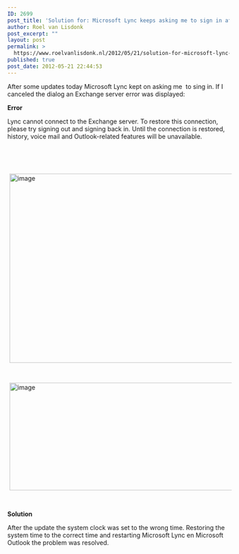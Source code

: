 ```yaml
---
ID: 2699
post_title: 'Solution for: Microsoft Lync keeps asking me to sign in after update'
author: Roel van Lisdonk
post_excerpt: ""
layout: post
permalink: >
  https://www.roelvanlisdonk.nl/2012/05/21/solution-for-microsoft-lync-keeps-asking-me-to-sign-in-after-update/
published: true
post_date: 2012-05-21 22:44:53
---
```

<p>After some updates today Microsoft Lync kept on asking me&#160; to sing in. If I canceled the dialog an Exchange server error was displayed: </p>  <p><strong>Error</strong></p>  <p>Lync cannot connect to the Exchange server. To restore this connection, please try signing out and signing back in. Until the connection is restored, history, voice mail and Outlook-related features will be unavailable.</p>  <p>&#160;</p>  <p>&#160;</p>  <p><a href="http://www.roelvanlisdonk.nl/wp-content/uploads/2012/05/image11.png" rel="lightbox"><img style="background-image: none; border-bottom: 0px; border-left: 0px; margin: 0px 5px; padding-left: 0px; padding-right: 0px; display: inline; border-top: 0px; border-right: 0px; padding-top: 0px" title="image" border="0" alt="image" src="http://www.roelvanlisdonk.nl/wp-content/uploads/2012/05/image_thumb11.png" width="535" height="429" /></a></p>  <p>&#160;</p>  <p><a href="http://www.roelvanlisdonk.nl/wp-content/uploads/2012/05/image12.png" rel="lightbox"><img style="background-image: none; border-bottom: 0px; border-left: 0px; margin: 0px 5px; padding-left: 0px; padding-right: 0px; display: inline; border-top: 0px; border-right: 0px; padding-top: 0px" title="image" border="0" alt="image" src="http://www.roelvanlisdonk.nl/wp-content/uploads/2012/05/image_thumb12.png" width="580" height="244" /></a></p>  <p>&#160;</p>  <p><strong>Solution</strong></p>  <p>After the update the system clock was set to the wrong time. Restoring the system time to the correct time and restarting Microsoft Lync en Microsoft Outlook the problem was resolved.</p>
